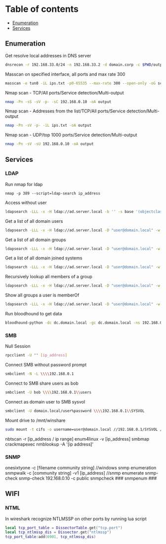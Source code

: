 # Table of contents

- [Enumeration](#enumeration)
- [Services](#services)

## Enumeration

Get resolve local addresses in DNS server
```bash
dnsrecon -r 192.168.33.0/24 -n 192.168.33.2 -d domain.corp -c $PWD/output.csv
```

Masscan  on specified interface, all ports and max rate 300
```bash 
masscan -e tun0 -iL ips.txt -p0-65535 --max-rate 300 --open-only -oG scan.txt
```

Nmap scan - TCP/All ports/Service detection/Multi-output
```bash
nmap -Pn -sS -sV -p- -sC 192.168.0.10 -oA output
```
Nmap scan - Addresses from the list/TCP/All ports/Service detection/Multi-output
```bash
nmap -Pn -sV -p- -iL ips.txt -oA output
```
Nmap scan - UDP/top 1000 ports/Service detection/Multi-output
```bash
nmap -Pn -sV -sU 192.168.0.10 -oA output
```


## Services

### LDAP

Run nmap for ldap
```
nmap -p 389 --script=ldap-search ip_address
```

Access without user
```bash
ldapsearch -LLL -x -H ldap://ad.server.local -b '' -s base '(objectclass=*)'
```

Get a list of all domain users
```bash 
ldapsearch -LLL -x -H ldap://ad.server.local -D "user@domain.local" -w 'password' -b "DC=domain,DC=local" "(objectClass=user)" sAMAccountName userPrincipalName memberOf
```

Get a list of all domain groups
```bash
ldapsearch -LLL -x -H ldap://ad.server.local -D "user@domain.local" -w 'password' -b "DC=domain,DC=local" "(objectClass=group)" sAMAccountName member memberOf
```

Get a list of all domain joined systems
```bash
ldapsearch -LLL -x -H ldap://ad.server.local -D "user@domain.local" -w 'password' -b "DC=domain,DC=local" "(objectClass=computer)" name dNSHostname operatingSystem operatingSystemVersion lastLogonTimestamp servicePrincipalName
```

Recursively lookup all members of a group
```bash
ldapsearch -LLL -x -H ldap://ad.server.local -D "user@domain.local" -w 'password' -b "DC=domain,DC=local" "(&(objectClass=user)(memberof=CN=DOMAIN ADMINS,CN=Users,DC=domain,DC=local))" | grep sAMAccountName | cut -d" " -f2
```

Show all groups a user is memberOf
```bash
ldapsearch -LLL -x -H ldap://ad.server.local -D "user@domain.local" -w 'password' -b "DC=domain,DC=local" "(sAMAccountName=user)" sAMAccountName userPrincipalName memberOf | grep memberOf | cut -d "=" -f2 | cut -d"," -f1
```

Run bloodhound to get data
```bash
bloodhound-python -dc dc.domain.local -gc dc.domain.local -ns 192.168.0.1 -u user@domain.local -p password -d domain.local --zip --disable-autogc --auth-method ntlm -c all
```


### SMB

Null Session
```bash
rpcclient -U "" [ip_address]
```

Connect SMB without password prompt
```bash
smbclient -N -L \\\\192.168.0.1
```
Connect to SMB share users as bob
```bash
smbclient -U bob \\\\192.168.0.1\\users
```
Connect as domain user to SMB sysvol
```bash
smbclient -U domain.local/user%password \\\\192.168.0.1\\SYSVOL
```
Mount drive to /mnt/winshare
```bash
sudo mount -t cifs -o username=user@domain.local //192.168.0.1/SYSVOL /mnt/winshare
```

nbtscan -r [ip_address / ip range]
enum4linux -v [ip_address]
smbmap
crackmapexec
nmblookup -A '[ip address]'

### SNMP
onesixtyone -c [filename community string]
//windows snmp enumeration
snmpwalk -c [community string] -v1 [ip_address]
//snmp enumerate
snmp-check
snmp-check 192.168.0.10 -c public
snmpcheck ###
snmpenum ###

## WIFI

### NTML
In wireshark recognize NTLMSSP on other ports by running lua script
```lua
local tcp_port_table = DissectorTable.get("tcp.port")
local tcp_ntlmssp_dis = Dissector.get("ntlmssp")
tcp_port_table:add(6901, tcp_ntlmssp_dis)
```

